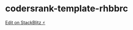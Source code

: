 # codersrank-template-rhbbrc

[Edit on StackBlitz ⚡️](https://stackblitz.com/edit/codersrank-template-rhbbrc)